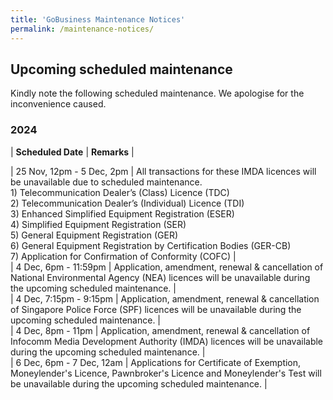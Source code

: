 ```yaml
---
title: 'GoBusiness Maintenance Notices'
permalink: /maintenance-notices/
---
```


## Upcoming scheduled maintenance

Kindly note the following scheduled maintenance. We apologise for the inconvenience caused. 


### 2024 

| **Scheduled Date** | **Remarks** |  


 
| 25 Nov, 12pm - 5 Dec, 2pm | All transactions for these IMDA licences will be unavailable due to scheduled maintenance.<br>1) Telecommunication Dealer’s (Class) Licence (TDC)<br>2) Telecommunication Dealer’s (Individual) Licence (TDI)<br>3) Enhanced Simplified Equipment Registration (ESER)<br>4) Simplified Equipment Registration (SER)<br>5) General Equipment Registration (GER)<br>6) General Equipment Registration by Certification Bodies (GER-CB)<br>7)  Application for Confirmation of Conformity (COFC) |           
| 4 Dec, 6pm - 11:59pm | Application, amendment, renewal & cancellation of National Environmental Agency (NEA) licences will be unavailable during the upcoming scheduled maintenance. |     
| 4 Dec, 7:15pm - 9:15pm | Application, amendment, renewal & cancellation of Singapore Police Force (SPF) licences will be unavailable during the upcoming scheduled maintenance. |      
| 4 Dec, 8pm - 11pm | Application, amendment, renewal & cancellation of Infocomm Media Development Authority (IMDA) licences will be unavailable during the upcoming scheduled maintenance. |       
| 6 Dec, 6pm - 7 Dec, 12am | Applications for Certificate of Exemption, Moneylender's Licence, Pawnbroker's Licence and Moneylender's Test will be unavailable during the upcoming scheduled maintenance. |     







<script src="/jquery/jquery.min.js"></script> <script src="/jquery/resize-tables.js"></script>
